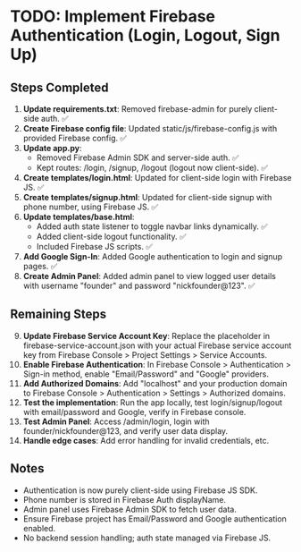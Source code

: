 # TODO: Implement Firebase Authentication (Login, Logout, Sign Up)

## Steps Completed

1. **Update requirements.txt**: Removed firebase-admin for purely client-side auth. ✅
2. **Create Firebase config file**: Updated static/js/firebase-config.js with provided Firebase config. ✅
3. **Update app.py**:
   - Removed Firebase Admin SDK and server-side auth. ✅
   - Kept routes: /login, /signup, /logout (logout now client-side). ✅
4. **Create templates/login.html**: Updated for client-side login with Firebase JS. ✅
5. **Create templates/signup.html**: Updated for client-side signup with phone number, using Firebase JS. ✅
6. **Update templates/base.html**:
   - Added auth state listener to toggle navbar links dynamically. ✅
   - Added client-side logout functionality. ✅
   - Included Firebase JS scripts. ✅
7. **Add Google Sign-In**: Added Google authentication to login and signup pages. ✅
8. **Create Admin Panel**: Added admin panel to view logged user details with username "founder" and password "nickfounder@123". ✅

## Remaining Steps

9. **Update Firebase Service Account Key**: Replace the placeholder in firebase-service-account.json with your actual Firebase service account key from Firebase Console > Project Settings > Service Accounts.
10. **Enable Firebase Authentication**: In Firebase Console > Authentication > Sign-in method, enable "Email/Password" and "Google" providers.
11. **Add Authorized Domains**: Add "localhost" and your production domain to Firebase Console > Authentication > Settings > Authorized domains.
12. **Test the implementation**: Run the app locally, test login/signup/logout with email/password and Google, verify in Firebase console.
13. **Test Admin Panel**: Access /admin/login, login with founder/nickfounder@123, and verify user data display.
14. **Handle edge cases**: Add error handling for invalid credentials, etc.

## Notes
- Authentication is now purely client-side using Firebase JS SDK.
- Phone number is stored in Firebase Auth displayName.
- Admin panel uses Firebase Admin SDK to fetch user data.
- Ensure Firebase project has Email/Password and Google authentication enabled.
- No backend session handling; auth state managed via Firebase JS.
